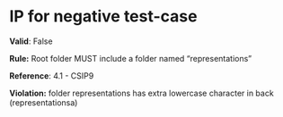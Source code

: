 # IP for negative test-case

**Valid**: False

**Rule:** Root folder MUST include a folder named “representations”

**Reference**: 4.1 - CSIP9

**Violation:** folder representations has extra lowercase character in back (representationsa)
